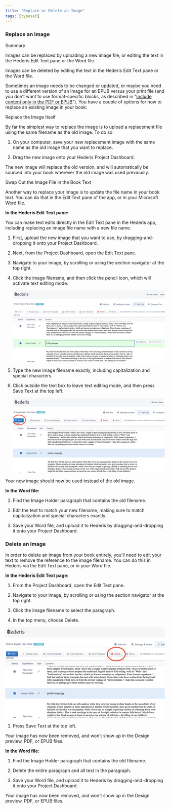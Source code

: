 ```yaml
---
title: "Replace or Delete an Image"
tags: [typeset]
---
```

 
<html><body><section data-type="chapter" class="hsecchapter" data-hederis-type="hsecchapter" id="replace-an-image" data-pi-attrs="id: replace-an-image; data-tags: typeset;" role="doc-chapter" data-tags="typeset" data-author-name=" " data-book-title=" " title="Replace or Delete an Image"><section class="hwprsubsection" data-hederis-type="hwprsubsection" id="pD1AtmFeB" data-type="subsection" title="Replace an Image"><h1 data-hederis-type="hblktitle" class="hblktitle" id="p6A7slPt8">Replace an Image</h1><aside class="hwprbox box" data-hederis-type="hwprbox" id="pzVfmjeP4" data-type="sidebar"><p class="hblktype" data-hederis-type="hblktype" id="pA7MbAOgb">Summary</p><p class="hblkp" data-hederis-type="hblkp" id="p56fdVTUf">Images can be replaced by uploading a new image file, or editing the text in the Hederis Edit Text pane or the Word file.</p><p class="hblkp" data-hederis-type="hblkp" id="pFRDpkfK1">Images can be deleted by editing the text in the Hederis Edit Text pane or the Word file.</p></aside><p class="hblkp" data-hederis-type="hblkp" id="pUHAuDmxQ">Sometimes an image needs to be changed or updated, or maybe you need to use a different version of an image for an EPUB versus your print file (and you don&#8217;t want to use format-specific blocks, as described in &#8220;<a href="{% link _docs/include-custom-content.md %}" data-hederis-type="hspana" id="pwJrybgqk"><span class="Hyperlink" data-hederis-type="hspnspan" id="pRBI5TXbY">Include content only in the PDF or EPUB</span></a>&#8221;). You have a couple of options for how to replace an existing image in your book:</p><p class="hblkh1" data-hederis-type="hblkh1" id="pePKBN1zH">Replace the Image Itself</p><p class="hblkp" data-hederis-type="hblkp" id="pHFveRxbL">By far the simplest way to replace the image is to upload a replacement file using the same filename as the old image. To do so:</p><ol class="hwprnumlist" data-hederis-type="hwprnumlist" id="pttaQnvQt"><li class="hblkoli" data-hederis-type="hblkoli" id="li6LU8Ez4s"><p class="hblkoli" data-hederis-type="hblklip" id="pGN1ty64O">On your computer, save your new replacement image with the same name as the old image that you want to replace.</p></li><li class="hblkoli" data-hederis-type="hblkoli" id="liNUxmnZRX"><p class="hblkoli" data-hederis-type="hblklip" id="p4bbMzfVS">Drag the new image onto your Hederis Project Dashboard. </p></li></ol><p class="hblkp" data-hederis-type="hblkp" id="p36WFNbgv">The new image will replace the old version, and will automatically be sourced into your book wherever the old image was used previously.</p><p class="hblkh1" data-hederis-type="hblkh1" id="pntgB7dLb">Swap Out the Image File in the Book Text</p><p class="hblkp" data-hederis-type="hblkp" id="p266fsuVP">Another way to replace your image is to update the file name in your book text. You can do that in the Edit Text pane of the app, or in your Microsoft Word file.</p><p class="hblkp" data-hederis-type="hblkp" id="pMTP1LmQ8"><strong data-hederis-type="hspanstrong" id="pW1QoNTPh">In the Hederis Edit Text pane<strong class="hspanstrong" data-hederis-type="hspanstrong" id="pyMcHNFbz">:</strong></strong></p><p class="hblkp" data-hederis-type="hblkp" id="pXuU4sYVY">You can make text edits directly in the Edit Text pane in the Hederis app, including replacing an image file name with a new file name.</p><ol class="hwprnumlist" data-hederis-type="hwprnumlist" id="pzWQh1xTK"><li class="hblkoli" data-hederis-type="hblkoli" id="liHlawbUrq"><p class="hblkoli" data-hederis-type="hblklip" id="p0G5V2g77">First, upload the new image that you want to use, by dragging-and-dropping it onto your Project Dashboard.</p></li><li class="hblkoli" data-hederis-type="hblkoli" id="lif7UgafVJ"><p class="hblkoli" data-hederis-type="hblklip" id="pQzLBC6Mv">Next, from the Project Dashboard, open the Edit Text pane.</p></li><li class="hblkoli" data-hederis-type="hblkoli" id="lisoQOIhAU"><p class="hblkoli" data-hederis-type="hblklip" id="pHovGH3HT">Navigate to your image, by scrolling or using the section navigator at the top right.</p></li><li class="hblkoli" data-hederis-type="hblkoli" id="li7TvTdkYy"><p class="hblkoli" data-hederis-type="hblklip" id="p59p9N19w">Click the image filename, and then click the pencil icon, which will activate text editing mode.</p><img data-hederis-type="hblkimg" class="hblkimg" id="pJftGuq8l" src="/images/replaceimage1.png" data-img-src="/images/replaceimage1.png"/></li><li class="hblkoli" data-hederis-type="hblkoli" id="liownzFtfV"><p class="hblkoli" data-hederis-type="hblklip" id="pR2RqbGRL">Type the new image filename exactly, including capitalization and special characters.</p></li><li class="hblkoli" data-hederis-type="hblkoli" id="liRXrRZFiu"><p class="hblkoli" data-hederis-type="hblklip" id="p9OUVgsRi">Click outside the text box to leave text editing mode, and then press Save Text at the top left.</p><img data-hederis-type="hblkimg" class="hblkimg" id="pKqJUU7Au" src="/images/replaceimage2.png" data-img-src="/images/replaceimage2.png"/></li></ol><p class="hblkp" data-hederis-type="hblkp" id="p7cPwOTbl">Your new image should now be used instead of the old image.</p><p class="hblkp" data-hederis-type="hblkp" id="pf8e1CHWR"><strong class="hspanstrong" data-hederis-type="hspanstrong" id="pR6nF2wdX">In the Word file:</strong></p><ol class="hwprnumlist" data-hederis-type="hwprnumlist" id="p3LMoSzD5"><li class="hblkoli" data-hederis-type="hblkoli" id="liSNnsoyIr"><p class="hblkoli" data-hederis-type="hblklip" id="pMWBqJy8N">Find the Image Holder paragraph that contains the old filename.</p></li><li class="hblkoli" data-hederis-type="hblkoli" id="liMAALVEK7"><p class="hblkoli" data-hederis-type="hblklip" id="pvKQOTyde">Edit the text to match your new filename, making sure to match capitalization and special characters exactly.</p></li><li class="hblkoli" data-hederis-type="hblkoli" id="lihAyLdcHf"><p class="hblkoli" data-hederis-type="hblklip" id="pUk6r3mE1">Save your Word file, and upload it to Hederis by dragging-and-dropping it onto your Project Dashboard.</p></li></ol></section><section class="hwprsubsection" data-hederis-type="hwprsubsection" id="pumftyTra" data-type="subsection" title="Delete an Image"><h1 data-hederis-type="hblktitle" class="hblktitle" id="pIaCQ3TJB">Delete an Image</h1><p class="hblkp" data-hederis-type="hblkp" id="pBwggx6JH">In order to delete an image from your book entirely, you&#8217;ll need to edit your text to remove the reference to the image filename. You can do this in Hederis via the Edit Text pane, or in your Word file.</p><p class="hblkp" data-hederis-type="hblkp" id="pqk3Bm8Cm"><strong class="hspanstrong" data-hederis-type="hspanstrong" id="pYveENPV6">In the Hederis Edit Text page:</strong></p><ol class="hwprnumlist" data-hederis-type="hwprnumlist" id="p2N40WR01"><li class="hblkoli" data-hederis-type="hblkoli" id="liiykVVOA4"><p class="hblkoli" data-hederis-type="hblklip" id="pRnFPaY1Q">From the Project Dashboard, open the Edit Text pane.</p></li><li class="hblkoli" data-hederis-type="hblkoli" id="li4alkDmBA"><p class="hblkoli" data-hederis-type="hblklip" id="p37Kvcfcy">Navigate to your image, by scrolling or using the section navigator at the top right.</p></li><li class="hblkoli" data-hederis-type="hblkoli" id="liePjaSe0f"><p class="hblkoli" data-hederis-type="hblklip" id="p44BgKmhV">Click the image filename to select the paragraph.</p></li><li class="hblkoli" data-hederis-type="hblkoli" id="li99y6C6zU"><p class="hblkoli" data-hederis-type="hblklip" id="p2wXdGfja">In the top menu, choose Delete.</p></li></ol><img data-hederis-type="hblkimg" class="hblkimg" id="pzjqqGXwr" src="/images/replaceimage3.png" data-img-src="/images/replaceimage3.png"/><ol class="hwprnumlist" data-hederis-type="hwprnumlist" id="p0rtpBoPd"><li class="hblkoli" data-hederis-type="hblkoli" id="liP1Y15TJe"><p class="hblkoli" data-hederis-type="hblklip" id="pn8lHNpbf">Press Save Text at the top left.</p></li></ol><p class="hblkp" data-hederis-type="hblkp" id="pQkjixHXl">Your image has now been removed, and won&#8217;t show up in the Design preview, PDF, or EPUB files.</p><p class="hblkp" data-hederis-type="hblkp" id="pfdPgzKhn"><strong class="hspanstrong" data-hederis-type="hspanstrong" id="pXfVxPCo9">In the Word file:</strong></p><ol class="hwprnumlist" data-hederis-type="hwprnumlist" id="pDcLScoN9"><li class="hblkoli" data-hederis-type="hblkoli" id="liap6RKB0u"><p class="hblkoli" data-hederis-type="hblklip" id="ploOX4YnG">Find the Image Holder paragraph that contains the old filename.</p></li><li class="hblkoli" data-hederis-type="hblkoli" id="ligwyx94yC"><p class="hblkoli" data-hederis-type="hblklip" id="pYke8IJhx">Delete the entire paragraph and all text in the paragraph.</p></li><li class="hblkoli" data-hederis-type="hblkoli" id="liVnJ71VD5"><p class="hblkoli" data-hederis-type="hblklip" id="pNALi7cyA">Save your Word file, and upload it to Hederis by dragging-and-dropping it onto your Project Dashboard.</p></li></ol><p class="hblkp" data-hederis-type="hblkp" id="pG0gKKK64">Your image has now been removed, and won&#8217;t show up in the Design preview, PDF, or EPUB files.</p></section></section></body></html>
